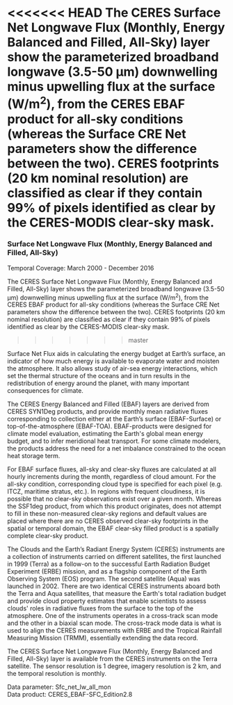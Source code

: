 <<<<<<< HEAD
The CERES Surface Net Longwave Flux (Monthly, Energy Balanced and Filled, All-Sky) layer show the parameterized broadband longwave (3.5-50 µm) downwelling minus upwelling flux at the surface (W/m<sup>2</sup>), from the CERES EBAF product for all-sky conditions (whereas the Surface CRE Net parameters show the difference between the two). CERES footprints (20 km nominal resolution) are classified as clear if they contain 99% of pixels identified as clear by the CERES-MODIS clear-sky mask.
=======
### Surface Net Longwave Flux (Monthly, Energy Balanced and Filled, All-Sky)
Temporal Coverage: March 2000 - December 2016

The CERES Surface Net Longwave Flux (Monthly, Energy Balanced and Filled, All-Sky) layer shows the parameterized broadband longwave (3.5-50 µm) downwelling minus upwelling flux at the surface (W/m<sup>2</sup>), from the CERES EBAF product for all-sky conditions (whereas the Surface CRE Net parameters show the difference between the two). CERES footprints (20 km nominal resolution) are classified as clear if they contain 99% of pixels identified as clear by the CERES-MODIS clear-sky mask.
>>>>>>> master

Surface Net Flux aids in calculating the energy budget at Earth’s surface, an indicator of how much energy is available to evaporate water and moisten the atmosphere. It also allows study of air-sea energy interactions, which set the thermal structure of the oceans and in turn results in the redistribution of energy around the planet, with many important consequences for climate.

The CERES Energy Balanced and Filled (EBAF) layers are derived from CERES SYN1Deg products, and provide monthly mean radiative fluxes corresponding to collection either at the Earth’s surface (EBAF-Surface) or top-of-the-atmosphere (EBAF-TOA). EBAF-products were designed for climate model evaluation, estimating the Earth's global mean energy budget, and to infer meridional heat transport. For some climate modelers, the products address the need for a net imbalance constrained to the ocean heat storage term.

For EBAF surface fluxes, all-sky and clear-sky fluxes are calculated at all hourly increments during the month, regardless of cloud amount. For the all-sky condition, corresponding cloud type is specified for each pixel (e.g. ITCZ, maritime stratus, etc.). In regions with frequent cloudiness, it is possible that no clear-sky observations exist over a given month. Whereas the SSF1deg product, from which this product originates, does not attempt to fill in these non-measured clear-sky regions and default values are placed where there are no CERES observed clear-sky footprints in the spatial or temporal domain, the EBAF clear-sky filled product is a spatially complete clear-sky product.

The Clouds and the Earth’s Radiant Energy System (CERES) instruments are a collection of instruments carried on different satellites, the first launched in 1999 (Terra) as a follow-on to the successful Earth Radiation Budget Experiment (ERBE) mission, and as a flagship component of the Earth Observing System (EOS) program. The second satellite (Aqua) was launched in 2002. There are two identical CERES instruments aboard both the Terra and Aqua satellites, that measure the Earth's total radiation budget and provide cloud property estimates that enable scientists to assess clouds' roles in radiative fluxes from the surface to the top of the atmosphere. One of the instruments operates in a cross-track scan mode and the other in a biaxial scan mode. The cross-track mode data is what is used to align the CERES measurements with ERBE and the Tropical Rainfall Measuring Mission (TRMM), essentially extending the data record.

The CERES Surface Net Longwave Flux (Monthly, Energy Balanced and Filled, All-Sky) layer is available from the CERES instruments on the Terra satellite. The sensor resolution is 1 degree, imagery resolution is 2 km, and the temporal resolution is monthly.

Data parameter: Sfc_net_lw_all_mon  
Data product: CERES_EBAF-SFC_Edition2.8

